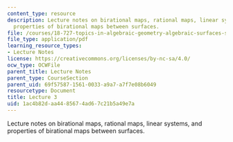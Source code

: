 ```yaml
---
content_type: resource
description: Lecture notes on birational maps, rational maps, linear systems, and
  properties of birational maps between surfaces.
file: /courses/18-727-topics-in-algebraic-geometry-algebraic-surfaces-spring-2008/1ac4b82daa4485674ad67c21b5a49e7a_lect3.pdf
file_type: application/pdf
learning_resource_types:
- Lecture Notes
license: https://creativecommons.org/licenses/by-nc-sa/4.0/
ocw_type: OCWFile
parent_title: Lecture Notes
parent_type: CourseSection
parent_uid: 69f57587-1561-0033-a9a7-a7f7e08b6049
resourcetype: Document
title: Lecture 3
uid: 1ac4b82d-aa44-8567-4ad6-7c21b5a49e7a
---
```

Lecture notes on birational maps, rational maps, linear systems, and properties of birational maps between surfaces.